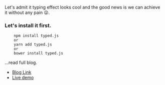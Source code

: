 Let's admit it typing effect looks cool and the good news is we can achieve it without any pain 😜.

### Let's install it first.

```npm
    npm install typed.js
    or
    yarn add typed.js
    or
    bower install typed.js
```

...read full blog.

-   [Blog Link](https://dev.to/shareef/typing-effect-in-react-with-typed-js-and-hooks-5bl2)
-   [Live demo](https://typing-beta-sepia.vercel.app/)
